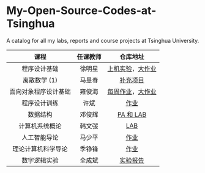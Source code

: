 # My-Open-Source-Codes-at-Tsinghua
A catalog for all my labs, reports and course projects at Tsinghua University.

|         课程         | 任课教师 |                           仓库地址                           |
| :------------------: | :------: | :----------------------------------------------------------: |
|     程序设计基础     |  徐明星  | [上机实验](https://github.com/LeverImmy/Fundamentals-of-Programming-Labs)，[大作业](https://github.com/LeverImmy/Human-Resource-Machine) |
|     离散数学 (1)     |  马昱春  |     [补充项目](https://github.com/LeverImmy/Auto-Proof)      |
| 面向对象程序设计基础 |  雍俊海  | [每周作业](https://github.com/LeverImmy/Fundamentals-of-Object-Oriented-Programming-Labs)，[大作业](https://github.com/LeverImmy/Shwitter) |
|     程序设计训练     |   许斌   |        [作业](https://github.com/LeverImmy/News-App)         |
|       数据结构       |  邓俊辉  | [PA 和 LAB](https://github.com/LeverImmy/Data-Structures) |
|    计算机系统概论    |  韩文弢  | [LAB](https://github.com/LeverImmy/Introduction-to-Computer-Systems-Labs) |
|     人工智能导论     |  马少平  | [作业](https://github.com/LeverImmy/Introduction-to-Artificial-Intelligence) |
|  理论计算机科学导论  |  季铮锋  | [作业](https://github.com/LeverImmy/Introduction-to-Theoretical-Computer-Science) |
|     数字逻辑实验     |  全成斌  | [实验报告](https://github.com/LeverImmy/Digital-Logic-Experimentation) |

